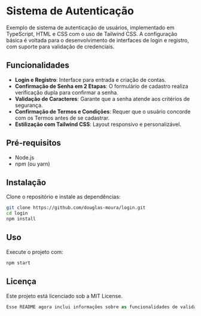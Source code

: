 # Sistema de Autenticação

Exemplo de sistema de autenticação de usuários, implementado em TypeScript, HTML e CSS com o uso de Tailwind CSS. A configuração básica é voltada para o desenvolvimento de interfaces de login e registro, com suporte para validação de credenciais.

## Funcionalidades

- **Login e Registro**: Interface para entrada e criação de contas.
- **Confirmação de Senha em 2 Etapas**: O formulário de cadastro realiza verificação dupla para confirmar a senha.
- **Validação de Caracteres**: Garante que a senha atende aos critérios de segurança.
- **Confirmação de Termos e Condições**: Requer que o usuário concorde com os Termos antes de se cadastrar.
- **Estilização com Tailwind CSS**: Layout responsivo e personalizável.

## Pré-requisitos

- Node.js
- npm (ou yarn)

## Instalação

Clone o repositório e instale as dependências:

```bash
git clone https://github.com/douglas-moura/login.git
cd login
npm install
```

## Uso

Execute o projeto com:

```bash
npm start
```

## Licença

Este projeto está licenciado sob a MIT License.

```csharp
Esse README agora inclui informações sobre as funcionalidades de validação e confirmação de cadastro.
```
